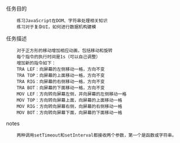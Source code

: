 任务目的

        练习JavaScript在DOM、字符串处理相关知识
        练习对于复杂UI，如何进行数据机构建模
        
任务描述

        对于正方形的移动增加相应动画，包括移动和旋转
        每个指令的执行时间是1s（可以自己调整）
        增加新的指令如下：
        TRA LEF：向屏幕的左侧移动一格，方向不变
        TRA TOP：向屏幕的上面移动一格，方向不变
        TRA RIG：向屏幕的右侧移动一格，方向不变
        TRA BOT：向屏幕的下面移动一格，方向不变
        MOV LEF：方向转向屏幕左侧，并向屏幕的左侧移动一格
        MOV TOP：方向转向屏幕上面，向屏幕的上面移动一格
        MOV RIG：方向转向屏幕右侧，向屏幕的右侧移动一格
        MOV BOT：方向转向屏幕下面，向屏幕的下面移动一格

notes

        两种调用setTimeout和setInterval都接收两个参数，第一个是函数或字符串。
